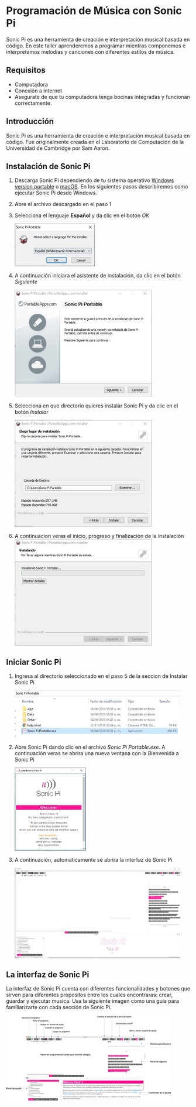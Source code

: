 # Programación de Música con Sonic Pi

Sonic Pi es una herramienta de creación e interpretación musical basada en código.
En este taller aprenderemos a programar mientras componemos e interpretamos melodías y canciones con diferentes estilos de música.

## Requisitos

* Computadora
* Conexión a internet
* Asegurate de que tu computadora tenga bocinas integradas y funcionan correctamente.

## Introducción

Sonic Pi es una herramienta de creación e interpretación musical basada en código. Fue originalmente creada en el Laboratorio de Computación de la Universidad de Cambridge por Sam Aaron.

## Instalación de Sonic Pi

1. Descarga Sonic Pi dependiendo de tu sistema operativo [Windows version portable](https://sonic-pi.net/files/releases/v3.2.2/sonic-pi-for-win-x64-portable-v3.2.2.paf.exe) o [macOS](https://sonic-pi.net/files/releases/v3.2.2/sonic-pi-for-mac-v3.2.2.zip). En los siguientes pasos describiremos como ejecutar Sonic Pi desde Windows.

2. Abre el archivo descargado en el paso 1

3. Selecciona el lenguaje **Español** y da clic en el botón *OK* 

    ![Selecciona el lenguaje](assets/lenguaje.jpg)

4. A continuación iniciara el asistente de instalación, da clic en el botón *Siguiente*

    ![Asistente de instalacion](assets/portable.jpg)

5. Selecciona en que directorio quieres instalar Sonic Pi y da clic en el botón *Instalar*

    ![Directorio](assets/directorio.jpg)

6. A continuacion veras el inicio, progreso y finalización de la instalación
    ![Instalacion](assets/instalacion.jpg)

## Iniciar Sonic Pi
1. Ingresa al directorio seleccionado en el paso 5 de la seccion de Instalar Sonic Pi

    ![Directorio 2](assets/directorio2.jpg)

2. Abre Sonic Pi dando clic en el archivo *Sonic Pi Portable.exe*. A continuación veras se abrira una nueva ventana con la Bienvenida a Sonic Pi

    ![Welcome](assets/welcome.jpg)

3. A continuación, automaticamente se abrira la interfaz de Sonic Pi

    ![Interfaz](assets/interfaz.jpg)

## La interfaz de Sonic Pi

La interfaz de Sonic Pi cuenta con diferentes funcionalidades y botones que sirven para diferentes propositos entre los cuales encontraras: crear, guardar y ejecutar musica. Usa la siguiente imagen como una guia para familiarizarte con cada sección de Sonic Pi.

![Interfaz Sonic Pi](assets/interfaz2.jpg) 

